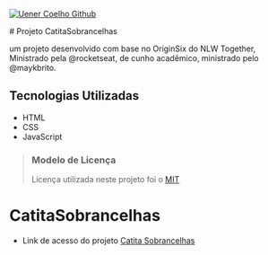 <p align="left">
  <a href="https://github.com/UenerCoelho" target="_blank">
    <img src="https://img.shields.io/static/v1?label=Uener&message=Coelho&color=313238&labelColor=228B22" alt="Uener Coelho Github" />
  </a>
 </p>
# Projeto CatitaSobrancelhas

um projeto desenvolvido com base no OriginSix do NLW Together, Ministrado pela @rocketseat, de cunho acadêmico, ministrado pelo @maykbrito.

## Tecnologias Utilizadas

- HTML
- CSS
- JavaScript

> ### Modelo de Licença
>
> Licença utilizada neste projeto foi o [MIT](LICENSE")
# CatitaSobrancelhas

- Link de acesso do projeto [Catita Sobrancelhas](https://uenercoelho.github.io/CatitaSobrancelhas/)
